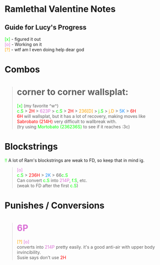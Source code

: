 <style>
s { color: lime;       text-decoration: none; }
h { color: red;        text-decoration: none; }
y { color: orchid;     text-decoration: none; }
d { color: orange;     text-decoration: none; }
k { color: dodgerblue; text-decoration: none; }
</style>
<!-- -->
# Ramlethal Valentine Notes

## Guide for Lucy's Progress
<s>[x]</s> - figured it out<br>
<y>[o]</y> - Working on it<br>
<d>[?]</d> - wtf am I even doing help dear god

# Combos
> # corner to corner wallsplat:
> <s>[x]</s> (my favorite ^w^)<br>
> <s>c.S</s> > <h>2H</h> > <y>623P</y> > <s>c.S</s> > <h>2H</h> > <d>236[D]</d> > <s>j.S</s> > <d>j.D</d> > <k>5K</k> > <h>6H</h><br>
> <h>6H</h> will wallsplat, but it has a lot of recovery, making moves like <h>Sabrobato (214H)</h> very difficult to wallbreak with.<br>
> (try using <s>Mortobato (236236S)</s> to see if it reaches :3c)


# Blockstrings

<s>!!</s> A lot of Ram's blockstrings are weak to FD, so keep that in mind ig.

> <y>[o]</y><br>
> <s>c.S</s> > <h>236H</h> > <k>2K</k> > 66<s>c.S</s><br>
> Can convert <s>c.S</s> into <y>214P</y>, <s>f.S</s>, etc.<br>
>(weak to FD after the first <s>c.S</s>)

# Punishes / Conversions

> # <y>6P</y>
> <d>[?]</d> <y>[o]</y><br>
> converts into <y>214P</y> pretty easily. it's a good anti-air with upper body invincibility.<br>
>  Susie says don't use <h>2H</h>
